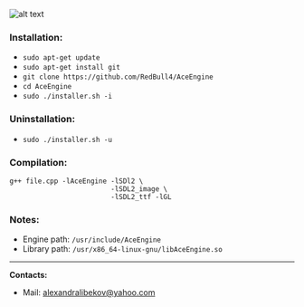 ![alt text](https://raw.githubusercontent.com/RedBull4/AceEngine/master/AceEngine.png)
### Installation:
* ``` sudo apt-get update ```
* ``` sudo apt-get install git ```
* ``` git clone https://github.com/RedBull4/AceEngine ```
* ``` cd AceEngine ```
* ``` sudo ./installer.sh -i ```
### Uninstallation:
* ``` sudo ./installer.sh -u ```
### Compilation:
```
g++ file.cpp -lAceEngine -lSDl2 \
                         -lSDL2_image \
                         -lSDL2_ttf -lGL 
```
### Notes:
* Engine path: ``` /usr/include/AceEngine ```
* Library path: ``` /usr/x86_64-linux-gnu/libAceEngine.so ```
---
**Contacts:**
* Mail: alexandralibekov@yahoo.com
